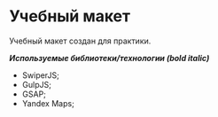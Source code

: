 # Учебный макет

Учебный макет создан для практики.

***Используемые библиотеки/технологии (bold italic)***

- SwiperJS;
- GulpJS;
- GSAP;
- Yandex Maps;
